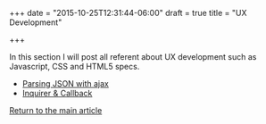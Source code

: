 +++
date = "2015-10-25T12:31:44-06:00"
draft = true
title = "UX Development"

+++

In this section I will post all referent about UX development such as Javascript, CSS and HTML5 specs.

* [Parsing JSON with ajax](/techtalk/ux_ajax_json)
* [Inquirer & Callback](/techtalk/ux_inquirer)

[Return to the main article](/techtalk/techtalks)

